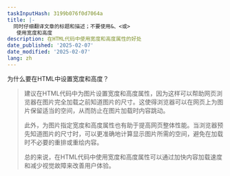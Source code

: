```yaml
---
taskInputHash: 3199b076f0d7064a
title: |-
  同时仔细翻译文章的标题和描述；不要使用&、<或>
   使用宽度和高度
description: 在HTML代码中使用宽度和高度属性的好处
date_published: '2025-02-07'
date_modified: '2025-02-07'
lang: zh
---
```

为什么要在HTML中设置宽度和高度？

> 建议在HTML代码中为图片设置宽度和高度属性，因为这样可以帮助网页浏览器在图片完全加载之前知道图片的尺寸。这使得浏览器可以在网页上为图片保留适当的空间，从而防止在图片加载时内容跳动。
>
> 此外，为图片指定宽度和高度属性也有助于提高网页整体性能。当浏览器预先知道图片的尺寸时，可以更准确地计算显示图片所需的空间，避免在加载时不必要的重排或重绘内容。
>
> 总的来说，在HTML代码中使用宽度和高度属性可以通过加快内容加载速度和减少视觉故障来改善用户体验。
